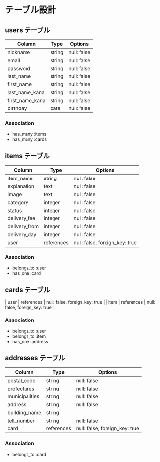 # テーブル設計

## users テーブル

| Column           | Type   | Options     |
| ---------------- | ------ | ----------- |
| nickname         | string | null: false |
| email            | string | null: false |
| password         | string | null: false |
| last_name        | string | null: false |
| first_name       | string | null: false |
| last_name_kana   | string | null: false |
| first_name_kana  | string | null: false |
| birthday         | date   | null: false |


### Association

- has_many :items
- has_many :cards

## items テーブル

| Column       | Type         | Options                        |
| ------------ | ------------ | ------------------------------ |
| item_name    | string       | null: false                    |
| explanation  | text         | null: false                    |
| image        | text         | null: false                    |
| category     | integer      | null: false                    |
| status       | integer      | null: false                    |
| delivery_fee | integer      | null: false                    | 
| delivery_from| integer      | null: false                    |
| delivery_day | integer      | null: false                    |
| user         | references   | null: false, foreign_key: true |


### Association

- belongs_to :user
- has_one    :card



## cards テーブル

| user           | references   | null: false, foreign_key: true |
| item           | references   | null: false, foreign_key: true |

### Association

- belongs_to :user
- belongs_to :item
- has_one    :address

## addresses テーブル

| Column          | Type         | Options                        |
| --------------- | ------------ | ------------------------------ |
| postal_code     | string       | null: false                    |
| prefectures     | string       | null: false                    |
| municipalities  | string       | null: false                    | 
| address         | string       | null: false                    |
| building_name   | string       |                                |
| tell_number     | string       | null: false                    |
| card            | references   | null: false, foreign_key: true |

### Association

- belongs_to :card


